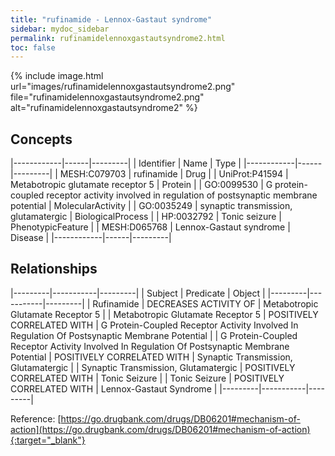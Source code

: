 ```yaml
---
title: "rufinamide - Lennox-Gastaut syndrome"
sidebar: mydoc_sidebar
permalink: rufinamidelennoxgastautsyndrome2.html
toc: false 
---
```


{% include image.html url="images/rufinamidelennoxgastautsyndrome2.png" file="rufinamidelennoxgastautsyndrome2.png" alt="rufinamidelennoxgastautsyndrome2" %}

## Concepts

|------------|------|---------|
| Identifier | Name | Type    |
|------------|------|---------|
| MESH:C079703 | rufinamide | Drug |
| UniProt:P41594 | Metabotropic glutamate receptor 5 | Protein |
| GO:0099530 | G protein-coupled receptor activity involved in regulation of postsynaptic membrane potential | MolecularActivity |
| GO:0035249 | synaptic transmission, glutamatergic | BiologicalProcess |
| HP:0032792 | Tonic seizure | PhenotypicFeature |
| MESH:D065768 | Lennox-Gastaut syndrome | Disease |
|------------|------|---------|

## Relationships

|---------|-----------|---------|
| Subject | Predicate | Object  |
|---------|-----------|---------|
| Rufinamide | DECREASES ACTIVITY OF | Metabotropic Glutamate Receptor 5 |
| Metabotropic Glutamate Receptor 5 | POSITIVELY CORRELATED WITH | G Protein-Coupled Receptor Activity Involved In Regulation Of Postsynaptic Membrane Potential |
| G Protein-Coupled Receptor Activity Involved In Regulation Of Postsynaptic Membrane Potential | POSITIVELY CORRELATED WITH | Synaptic Transmission, Glutamatergic |
| Synaptic Transmission, Glutamatergic | POSITIVELY CORRELATED WITH | Tonic Seizure |
| Tonic Seizure | POSITIVELY CORRELATED WITH | Lennox-Gastaut Syndrome |
|---------|-----------|---------|

Reference: [https://go.drugbank.com/drugs/DB06201#mechanism-of-action](https://go.drugbank.com/drugs/DB06201#mechanism-of-action){:target="_blank"}